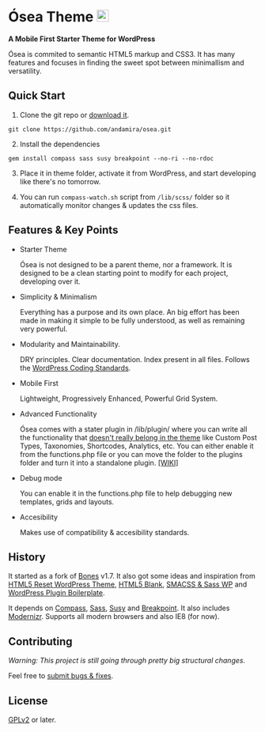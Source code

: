# Ósea Theme <img src="https://raw.githubusercontent.com/andamira/osea/master/lib/img/apple-touch-icon.png" alt="Icon" title="Ósea means 'from the nature of the bone' in spanish" width="24" height="24">

**A Mobile First Starter Theme for WordPress**

Ósea is commited to semantic HTML5 markup and CSS3. It has many features and focuses in finding the sweet spot between minimallism and versatility.

## Quick Start

1. Clone the git repo or [download it](https://github.com/andamira/osea/archive/master.zip).

  `git clone https://github.com/andamira/osea.git`

2. Install the dependencies

  `gem install compass sass susy breakpoint --no-ri --no-rdoc`

3. Place it in theme folder, activate it from WordPress, and start developing like there's no tomorrow.

4. You can run `compass-watch.sh` script from `/lib/scss/` folder so it automatically monitor changes & updates the css files.

## Features & Key Points

* Starter Theme

  Ósea is not designed to be a parent theme, nor a framework. It is designed to be a clean starting point to modify for each project, developing over it.

* Simplicity & Minimalism

  Everything has a purpose and its own place. An big effort has been made in making it simple to be fully understood, as well as remaining very powerful.

* Modularity and Maintainability.

  DRY principles. Clear documentation. Index present in all files. Follows the [WordPress Coding Standards](https://make.wordpress.org/core/handbook/coding-standards/).

* Mobile First

  Lightweight, Progressively Enhanced, Powerful Grid System.

* Advanced Functionality

  Ósea comes with a stater plugin in /lib/plugin/ where you can write all the functionality that [doesn't really belong in the theme](http://justintadlock.com/archives/2013/09/14/why-custom-post-types-belong-in-plugins) like Custom Post Types, Taxonomies, Shortcodes, Analytics, etc. You can either enable it from the functions.php file or you can move the folder to the plugins folder and turn it into a standalone plugin. [[WIKI]](https://github.com/andamira/osea/wiki/Plugin)

* Debug mode

  You can enable it in the functions.php file to help debugging new templates, grids and layouts.

* Accesibility

  Makes use of compatibility & accesibility standards.

## History

It started as a fork of [Bones](https://github.com/eddiemachado/bones) v1.7. It also got some ideas and inspiration from [HTML5 Reset WordPress Theme](https://github.com/murtaugh/HTML5-Reset-WordPress-Theme), [HTML5 Blank](https://github.com/toddmotto/html5blank), [SMACSS & Sass WP](https://github.com/websanya/smacss-sass-wp) and [WordPress Plugin Boilerplate](https://github.com/tommcfarlin/WordPress-Plugin-Boilerplate).

It depends on [Compass](http://compass-style.org), [Sass](http://sass-lang.com/), [Susy](http://susy.oddbird.net/) and [Breakpoint](http://breakpoint-sass.com/). It also includes [Modernizr](http://modernizr.com/). Supports all modern browsers and also IE8 (for now).


## Contributing

_Warning: This project is still going through pretty big structural changes._

Feel free to [submit bugs & fixes](https://github.com/andamira/osea/issues).

## License

[GPLv2](http://www.gnu.org/licenses/gpl-2.0.html) or later.


